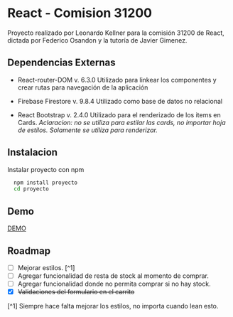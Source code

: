 
# React - Comision 31200

Proyecto realizado por Leonardo Kellner para la comisión 31200 de React, dictada por Federico Osandon y la tutoría de Javier Gimenez.

## Dependencias Externas

- React-router-DOM v. 6.3.0
Utilizado para linkear los componentes y crear rutas para navegación de la aplicación

- Firebase Firestore v. 9.8.4
Utilizado como base de datos no relacional

- React Bootstrap v. 2.4.0
Utilizado para el renderizado de los items en Cards. *Aclaracion: no se utiliza para estilar las cards, no importar hoja de estilos. Solamente se utiliza para renderizar.*


## Instalacion

Instalar proyecto con npm

```bash
  npm install proyecto
  cd proyecto
```
    
## Demo

[DEMO](https://auchocolat.netlify.app/)


## Roadmap

- [ ] Mejorar estilos. [^1]
- [ ] Agregar funcionalidad de resta de stock al momento de comprar.
- [ ] Agregar funcionalidad donde no permita comprar si no hay stock.
- [x] ~~Validaciones del formulario en el carrito~~

[^1] Siempre hace falta mejorar los estilos, no importa cuando lean esto.